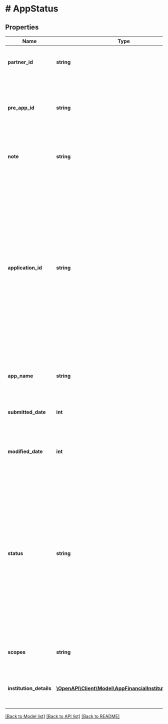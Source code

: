 # # AppStatus

## Properties

Name | Type | Description | Notes
------------ | ------------- | ------------- | -------------
**partner_id** | **string** | Your Partner ID displayed in the [Developer Dashboard](https://developer.mastercard.com/account/log-in) |
**pre_app_id** | **string** | Identifier to track the application registration from the App Registration and Get App Registration Status APIs |
**note** | **string** | A note on the registration. Typically used to indicate reasons for rejected apps. | [optional]
**application_id** | **string** | &#x60;applicationId&#x60; value returned from the Get App Registration Status API and the partner assign the customers to. This cannot be changed once set. Only applicable in cases of partners with multiple registered applications. If the partner only has one app, this can usually be omitted. This field is populated after the app is in a status approved. | [optional]
**app_name** | **string** | The name of the application assigned to the customer |
**submitted_date** | **int** | A date in Unix epoch time (in seconds). See: [Handling Epoch Dates and Times](https://developer.mastercard.com/open-banking-us/documentation/codes-and-formats/). |
**modified_date** | **int** | A date in Unix epoch time (in seconds). See: [Handling Epoch Dates and Times](https://developer.mastercard.com/open-banking-us/documentation/codes-and-formats/). |
**status** | **string** | The status of an app registration request. \&quot;A\&quot; means approved. \&quot;P\&quot; means pending which is the status when initially submitted or when the app is modified and awaiting approval. \&quot;R\&quot; means rejected. If it is rejected there will be a note with the rejected reason. |
**scopes** | **string** | Indicates scopes of data accessible to the app | [optional]
**institution_details** | [**\OpenAPI\Client\Model\AppFinancialInstitutionStatus[]**](AppFinancialInstitutionStatus.md) | A list of the registration status for each FI for the application | [optional]

[[Back to Model list]](../../README.md#models) [[Back to API list]](../../README.md#endpoints) [[Back to README]](../../README.md)

